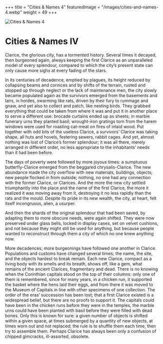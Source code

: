 +++
title = "Cities & Names 4"
featuredImage = "/images/cities-and-names-4.webp"
weight = 49
+++

![Cities & Names 4](/images/cities-and-names-4.webp)

# Cities & Names IV

Clarice, the glorious city, has a tormented history. Several times it decayed, then burgeoned again, always keeping the first Clarice as an unparalleled model of every splendour, compared to which the city’s present state can only cause more sighs at every fading of the stars.

In its centuries of decadence, emptied by plagues, its height reduced by collapsing beams and cornices and by shifts of the terrain, rusted and stopped up through neglect or the lack of maintenance men, the city slowly became populated again as the survivors emerged from the basements and lairs, in hordes, swarming like rats, driven by their fury to rummage and gnaw, and yet also to collect and patch, like nesting birds. They grabbed everything that could be taken from where it was and put it in another place to serve a different use: brocade curtains ended up as sheets; in marble funerary urns they planted basil; wrought-iron gratings torn from the harem windows were used for roasting cat-meat on fires of inlaid wood. Put together with odd bits of the useless Clarice, a survivors’ Clarice was taking shape, all huts and hovels, festering sewers, rabbit cages. And yet, almost nothing was lost of Clarice’s former splendour; it was all there, merely arranged in different order, no less appropriate to the inhabitants’ needs than it had been before.

The days of poverty were followed by more joyous times: a sumptuous butterfly-Clarice emerged from the beggared chrysalis-Clarice. The new abundance made the city overflow with new materials, buildings, objects; new people flocked in from outside; nothing, no one had any connection with the former Clarice, or Clarices. And the more the new city settled triumphantly into the place and the name of the first Clarice, the more it realized it was moving away from it, destroying it no less rapidly than the rats and the mould. Despite its pride in its new wealth, the city, at heart, felt itself incongruous, alien, a usurper.

And then the shards of the original splendour that had been saved, by adapting them to more obscure needs, were again shifted. They were now preserved under glass bells, locked in display cases, set on velvet cushions, and not because they might still be used for anything, but because people wanted to reconstruct through them a city of which no one knew anything now.

More decadences, more burgeonings have followed one another in Clarice. Populations and customs have changed several times; the name, the site, and the objects hardest to break remain. Each new Clarice, compact as a living body with its smells and its breath, shows off, like a gem, what remains of the ancient Clarices, fragmentary and dead. There is no knowing when the Corinthian capitals stood on the top of their columns: only one of them is remembered, since for many years, in a chicken run, it supported the basket where the hens laid their eggs, and from there it was moved to the Museum of Capitals in line with other specimens of one collection. The order of the eras’ succession has been lost; that a first Clarice existed is a widespread belief, but there are no proofs to support it. The capitals could have been in the chicken runs before they were in the temples, the marble urns could have been planted with basil before they were filled with dead bones. Only this is known for sure: a given number of objects is shifted within a given space, at times submerged by a quantity of new objects, at times worn out and not replaced; the rule is to shuffle them each time, then try to assemble them. Perhaps Clarice has always been only a confusion of chipped gimcracks, ill-assorted, obsolete.